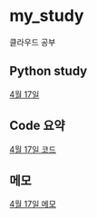 # my_study
클라우드 공부

## Python study
[4월 17일](20230417.md)

## Code 요약
[4월 17일 코드](20230417c)

## 메모
[4월 17일 메모](20230417t)

